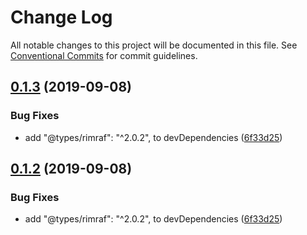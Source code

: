 # Change Log

All notable changes to this project will be documented in this file.
See [Conventional Commits](https://conventionalcommits.org) for commit guidelines.

## [0.1.3](https://github.com/twinh/gitsync/compare/@gitsync/log@0.1.2...@gitsync/log@0.1.3) (2019-09-08)


### Bug Fixes

* add "@types/rimraf": "^2.0.2", to devDependencies ([6f33d25](https://github.com/twinh/gitsync/commit/6f33d25))





## [0.1.2](https://github.com/twinh/gitsync/compare/@gitsync/log@0.1.2...@gitsync/log@0.1.2) (2019-09-08)


### Bug Fixes

* add "@types/rimraf": "^2.0.2", to devDependencies ([6f33d25](https://github.com/twinh/gitsync/commit/6f33d25))
